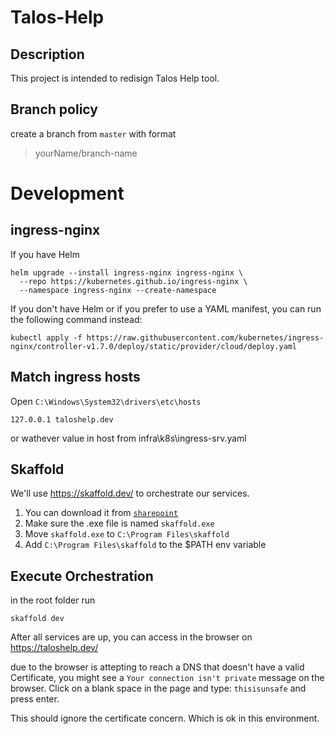 # Talos-Help

## Description

This project is intended to redisign Talos Help tool.

## Branch policy

create a branch from `master` with format

> yourName/branch-name

# Development

## ingress-nginx

If you have Helm

```
helm upgrade --install ingress-nginx ingress-nginx \
  --repo https://kubernetes.github.io/ingress-nginx \
  --namespace ingress-nginx --create-namespace
```

If you don't have Helm or if you prefer to use a YAML manifest, you can run the following command instead:

```
kubectl apply -f https://raw.githubusercontent.com/kubernetes/ingress-nginx/controller-v1.7.0/deploy/static/provider/cloud/deploy.yaml
```

## Match ingress hosts

Open `C:\Windows\System32\drivers\etc\hosts`

```
127.0.0.1 taloshelp.dev
```

or wathever value in host from infra\k8s\ingress-srv.yaml

## Skaffold

We'll use https://skaffold.dev/ to orchestrate our services.

1. You can download it from [`sharepoint`](https://hexawareonline.sharepoint.com/:u:/r/sites/ATP/Shared%20Documents/General/Dev%20-%20Installers/skaffold.exe?csf=1&web=1&e=HaaPcW)
2. Make sure the .exe file is named `skaffold.exe`
3. Move `skaffold.exe` to `C:\Program Files\skaffold`
4. Add `C:\Program Files\skaffold` to the $PATH env variable

## Execute Orchestration

in the root folder run

```
skaffold dev
```

After all services are up, you can access in the browser on https://taloshelp.dev/

due to the browser is attepting to reach a DNS that doesn't have a valid Certificate, you might see a `Your connection isn't private` message on the browser. Click on a blank space in the page and type: `thisisunsafe` and press enter.

This should ignore the certificate concern. Which is ok in this environment.
